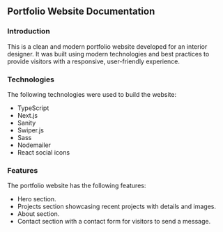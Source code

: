 ## Portfolio Website Documentation

### Introduction

This is a clean and modern portfolio website developed for an interior designer. It was built using modern technologies and best practices to provide visitors with a responsive, user-friendly experience.

### Technologies

The following technologies were used to build the website:

- TypeScript
- Next.js
- Sanity
- Swiper.js
- Sass
- Nodemailer
- React social icons

### Features

The portfolio website has the following features:

- Hero section.
- Projects section showcasing recent projects with details and images.
- About section.
- Contact section with a contact form for visitors to send a message.
